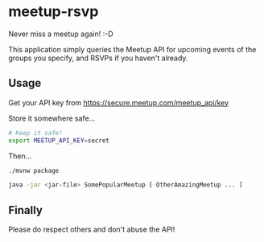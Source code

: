 # meetup-rsvp

Never miss a meetup again! :-D

This application simply queries the Meetup API for upcoming events of the groups you specify, and RSVPs if you haven't already.

## Usage

Get your API key from https://secure.meetup.com/meetup_api/key

Store it somewhere safe...

```bash
# Keep it safe!
export MEETUP_API_KEY=secret
```

Then...

```bash
./mvnw package

java -jar <jar-file> SomePopularMeetup [ OtherAmazingMeetup ... ]
```

## Finally

Please do respect others and don't abuse the API!

